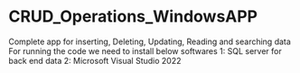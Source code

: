 # CRUD_Operations_WindowsAPP
Complete app for inserting, Deleting, Updating, Reading and searching data
For running the code we need to install below softwares
1: SQL server for back end data
2: Microsoft Visual Studio 2022 
